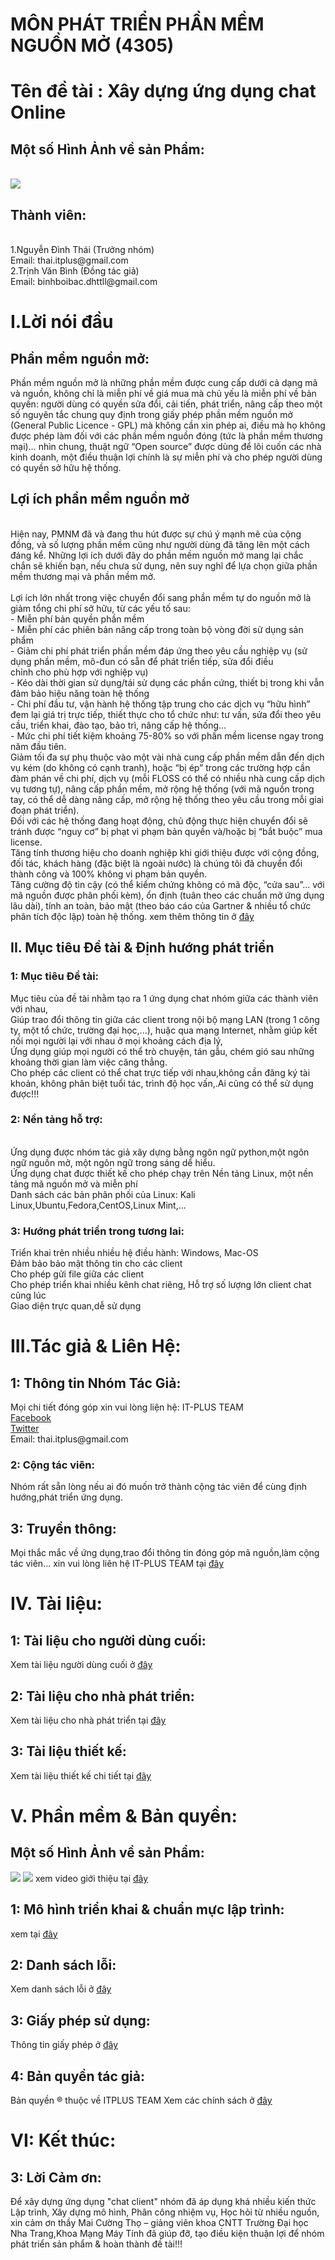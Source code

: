 <h1>MÔN PHÁT TRIỂN PHẦN MỀM NGUỒN MỞ (4305)</h1>
<h1>Tên đề tài : Xây dựng ứng dụng chat Online</h1>

<h2>Một số Hình Ảnh về sản Phẩm:</h2>
<br><img src='img/chat2.PNG'>

<h2>Thành viên:</h2>
<br> 1.Nguyễn Đình Thái (Trưởng nhóm)
<br>Email: thai.itplus@gmail.com
<br>2.Trịnh Văn Bình (Đồng tác giả)</a>
<br>Email: binhboibac.dhttll@gmail.com


<h1>I.Lời nói đầu</h1>
<h2>Phần mềm nguồn mở:</h2>

Phần mềm nguồn mở là những phần mềm được cung cấp dưới cả dạng mã và nguồn, không chỉ là miễn phí về giá mua mà chủ yếu là miễn phí về bản quyền: người dùng có quyền sửa đổi, cải tiến, phát triển, nâng cấp theo một số nguyên tắc chung quy định trong giấy phép phần mềm nguồn mở (General Public Licence - GPL) mà không cần xin phép ai, điều mà họ không được phép làm đối với các phần mềm nguồn đóng (tức là phần mềm thương mại)… nhìn chung, thuật ngữ “Open source” được dùng để lôi cuốn các nhà kinh doanh, một điều thuận lợi chính là sự miễn phí và cho phép người dùng có quyền sở hữu hệ thống.


<h2>Lợi ích phần mềm nguồn mở </h2>

<br>Hiện nay, PMNM đã và đang thu hút được sự chú ý mạnh mẽ của cộng đồng, và số lượng phần mềm cũng như người dùng đã tăng lên một cách đáng kể. Những lợi ích dưới đây do phần mềm nguồn mở mang lại chắc chắn sẽ khiến bạn, nếu chưa sử dụng, nên suy nghĩ để lựa chọn giữa phần mềm thương mại và phần mềm mở.
<br><br>Lợi ích lớn nhất trong việc chuyển đổi sang phần mềm tự do nguồn mở là giảm tổng chi phí sở hữu, từ các yếu tố sau:
<br>- Miễn phí bản quyền phần mềm
<br>- Miễn phí các phiên bản nâng cấp trong toàn bộ vòng đời sử dụng sản phẩm
<br>- Giảm chi phí phát triển phần mềm đáp ứng theo yêu cầu nghiệp vụ (sử dụng phần mềm, mô-đun có sẵn để phát triển tiếp, sửa đổi điều <br>chỉnh cho phù hợp với nghiệp vụ)
<br>- Kéo dài thời gian sử dụng/tái sử dụng các phần cứng, thiết bị trong khi vẫn đảm bảo hiệu năng toàn hệ thống
<br>- Chi phí đầu tư, vận hành hệ thống tập trung cho các dịch vụ “hữu hình” đem lại giá trị trực tiếp, thiết thực cho tổ chức như: tư vấn, sửa đổi theo yêu cầu, triển khai, đào tạo, bảo trì, nâng cấp hệ thống...
<br>- Mức chi phí tiết kiệm khoảng 75-80% so với phần mềm license ngay trong năm đầu tiên.
<br>Giảm tối đa sự phụ thuộc vào một vài nhà cung cấp phần mềm dẫn đến dịch vụ kém (do không có cạnh tranh), hoặc “bị ép” trong các trường hợp cần đàm phán về chi phí, dịch vụ (mỗi FLOSS có thể có nhiều nhà cung cấp dịch vụ tương tự), nâng cấp phần mềm, mở rộng hệ thống (với mã nguồn trong tay, có thể dễ dàng nâng cấp, mở rộng hệ thống theo yêu cầu trong mỗi giai đoạn phát triển).
<br>Đối với các hệ thống đang hoạt động, chủ động thực hiện chuyển đổi sẽ tránh được “nguy cơ” bị phạt vi phạm bản quyền và/hoặc bị “bắt buộc” mua license.
<br>Tăng tính thương hiệu cho doanh nghiệp khi giới thiệu được với cộng đồng, đối tác, khách hàng (đặc biệt là ngoài nước) là chúng tôi đã chuyển đổi thành công và 100% không vi phạm bản quyền.
<br>Tăng cường độ tin cậy (có thể kiểm chứng không có mã độc, “cửa sau”... với mã nguồn được phân phối kèm), ổn định (tuân theo các chuẩn mở ứng dụng lâu dài), tính an toàn, bảo mật (theo báo cáo của Gartner & nhiều tổ chức phân tích độc lập) toàn hệ thống.
xem thêm thông tin ở <a href="http://www.iwayvietnam.com/nguonmo/loi-ich-phan-mem-nguon-mo.html"> đây </a> 

<h2>II. Mục tiêu Đề tài & Định hướng phát triển</h2>

<h3>1: Mục tiêu Đề tài:</h3>	
Mục tiêu của đề tài nhằm tạo ra 1 ứng dụng chat nhóm giữa các thành viên với nhau, 
<br>Giúp trao đổi thông tin giữa các client trong nội bộ mạng LAN (trong 1 công ty, một tổ chức, trường đại học,...), huặc qua mạng Internet, nhằm giúp kết nối mọi người lại với nhau ở mọi khoảng cách địa lý, 
<br>Ứng dụng giúp mọi người có thể trò chuyện, tán gẫu, chém gió sau những khoảng thời gian làm việc căng thẳng.
<br>Cho phép các client có thể chat trực tiếp với nhau,không cần đăng ký tài khoản, không phân biệt tuổi tác, trình độ học vấn,.Ai cũng có thể sử dụng được!!!

<h3>2: Nền tảng hỗ trợ:</h3>
<br> Ứng dụng được nhóm tác giả xây dựng bằng ngôn ngữ python,một ngôn ngữ nguồn mở, một ngôn ngữ trong sáng dể hiểu.
<br> Ứng dụng chat được thiết kế cho phép chạy trên Nền tảng Linux, một nền tảng mã nguồn mở và miễn phí
<br> Danh sách các bản phân phối của Linux: Kali Linux,Ubuntu,Fedora,CentOS,Linux Mint,...

<h3>3: Hướng phát triển trong tương lai:</h3>
 	Triển khai trên nhiều nhiều hệ điều hành: Windows, Mac-OS
<br> 	Đảm bảo bảo mật thông tin cho các client
<br> 	Cho phép gửi file giữa các client
<br> 	Cho phép triển khai nhiều kênh chat riêng, Hỗ trợ số lượng lớn client chat cũng lúc
<br> 	Giao diện trực quan,dễ sử dụng



<h1>III.Tác giả & Liên Hệ:</h1>
<h2> 1: Thông tin Nhóm Tác Giả: </h2>
Mọi chi tiết đóng góp xin vui lòng liện hệ: IT-PLUS TEAM
<br><a href="https://www.facebook.com/itplussln/"> Facebook </a>
<br><a href="https://twitter.com/kkids1412"> Twitter </a>
<br> Email: thai.itplus@gmail.com

<h3>2: Cộng tác viên:</h3>
 Nhóm rất sẵn lòng nếu ai đó muốn trở thành cộng tác viên để cùng định hướng,phát triển ứng dụng.

<h2>3: Truyền thông: </h2>
Mọi thắc mắc về ứng dụng,trao đổi thông tin
đóng góp mã nguồn,làm cộng tác viên... xin vui lòng liên hệ IT-PLUS TEAM tại <a href="https://www.facebook.com/itplussln/">đây</a>



<h1>IV. Tài liệu:</h1>

<h2>1: Tài liệu cho người dùng cuối:</h2>
Xem tài liệu người dùng cuối ở <a href="https://drive.google.com/file/d/0BxCvIBgbzyu7TW5QRlJ5a2x2S3c/view?usp=sharing">đây</a>

<h2>2: Tài liệu cho nhà phát triển: </h2>
Xem tài liệu cho nhà phát triển tại <a href="https://drive.google.com/file/d/0BzFhBdZmpSNKQ3dpQ2Z6NW5lVmc/view?usp=sharing">đây</a>

<h2>3: Tài liệu thiết kế: </h2>
Xem tài liệu thiết kế chi tiết tại <a href="https://drive.google.com/file/d/0BzFhBdZmpSNKXzRjR1pueWdlNVk/view?usp=sharing">đây</a>



<h1>V. Phần mềm & Bản quyền:</h1>

<h2>Một số Hình Ảnh về sản Phẩm:</h2>
<img src='img/chat.PNG'>
<img src='img/hdsd_client.png'>
xem video giới thiệu tại <a href="https://www.youtube.com/watch?v=wXUi4oppHgo">đây</a>


<h2>1: Mô hình triển khai & chuẩn mực lập trình: </h2>
xem tại <a href="https://github.com/TCU1/ChatClientServer_Python/blob/master/Readme/programming.md">đây</a>

<h2>2: Danh sách lỗi: </h2>
Xem danh sách lỗi ở <a href="https://github.com/TCU1/ChatClientServer_Python/blob/master/Readme/issues.md">đây</a>

<h2>3: Giấy phép sử dụng: </h2>
Thông tin giấy phép ở <a href="https://drive.google.com/file/d/0BxCvIBgbzyu7eU9kOTlOSkdGUEE/view?usp=sharing">đây</a>

<h2>4: Bản quyền tác giả: </h2>
Bản quyền ® thuộc về ITPLUS TEAM
Xem các chính sách ở <a href="https://github.com/TCU1/ChatClientServer_Python/blob/master/Readme/copyright.md">đây</a>

<h1>VI: Kết thúc: </h1>
<h2>3: Lời Cảm ơn: </h2>
Để xây dựng ứng dụng "chat client" nhóm đã áp dụng khá nhiều kiến thức Lập trình, Xây dựng mô hình, Phân công nhiệm vụ, Học hỏi từ nhiều nguồn, xin cảm ơn thầy Mai Cường Thọ – giảng viên khoa CNTT Trường Đại học Nha Trang,Khoa Mạng Máy Tính đã giúp đỡ, tạo điều kiện thuận lợi để nhóm phát triển sản phẩm & hoàn thành đề tài!!!



